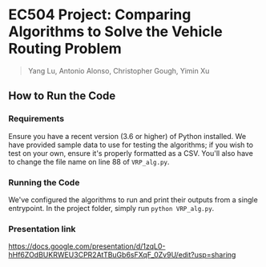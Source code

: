 # EC504 Project: Comparing Algorithms to Solve the Vehicle Routing Problem
> Yang Lu, Antonio Alonso, Christopher Gough, Yimin Xu

## How to Run the Code
### Requirements
Ensure you have a recent version (3.6 or higher) of Python installed. We have provided sample data to use for testing the algorithms; if you wish to test on your own, ensure it's properly formatted as a CSV. You'll also have to change the file name on line 88 of `VRP_alg.py`.

### Running the Code
We've configured the algorithms to run and print their outputs from a single entrypoint. In the project folder, simply run `python VRP_alg.py`.

### Presentation link
https://docs.google.com/presentation/d/1zqL0-hHf6ZOdBUKRWEU3CPR2AtTBuGb6sFXqF_0Zv9U/edit?usp=sharing
